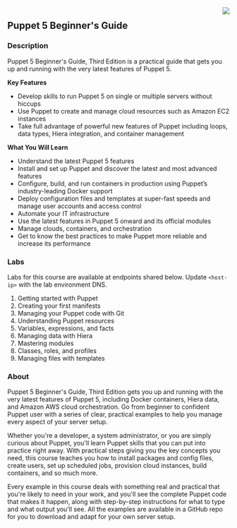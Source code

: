 <img align="right" src="./logo.png">

<h2><span style="color:red;"></span>Puppet 5 Beginner's Guide</h2>

### Description

Puppet 5 Beginner's Guide, Third Edition is a practical guide that gets you up and running with the very latest features of Puppet 5.

**Key Features**

- Develop skills to run Puppet 5 on single or multiple servers without hiccups
- Use Puppet to create and manage cloud resources such as Amazon EC2 instances
- Take full advantage of powerful new features of Puppet including loops, data types, Hiera integration, and container management

**What You Will Learn**

- Understand the latest Puppet 5 features
- Install and set up Puppet and discover the latest and most advanced features
- Configure, build, and run containers in production using Puppet’s industry-leading Docker support
- Deploy configuration files and templates at super-fast speeds and manage user accounts and access control
- Automate your IT infrastructure
- Use the latest features in Puppet 5 onward and its official modules
- Manage clouds, containers, and orchestration
- Get to know the best practices to make Puppet more reliable and increase its performance

### Labs

Labs for this course are available at endpoints shared below. Update `<host-ip>` with the lab environment DNS.

1. Getting started with Puppet
2. Creating your first manifests
3. Managing your Puppet code with Git
4. Understanding Puppet resources
5. Variables, expressions, and facts
6. Managing data with Hiera
7. Mastering modules
8. Classes, roles, and profiles
9. Managing files with templates

### About

Puppet 5 Beginner's Guide, Third Edition gets you up and running with the very latest features of Puppet 5, including Docker containers, Hiera data, and Amazon AWS cloud orchestration. Go from beginner to confident Puppet user with a series of clear, practical examples to help you manage every aspect of your server setup.

Whether you're a developer, a system administrator, or you are simply curious about Puppet, you'll learn Puppet skills that you can put into practice right away. With practical steps giving you the key concepts you need, this course teaches you how to install packages and config files, create users, set up scheduled jobs, provision cloud instances, build containers, and so much more.

Every example in this course deals with something real and practical that you're likely to need in your work, and you'll see the complete Puppet code that makes it happen, along with step-by-step instructions for what to type and what output you’ll see. All the examples are available in a GitHub repo for you to download and adapt for your own server setup.